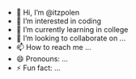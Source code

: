 - 👋 Hi, I’m @itzpolen
- 👀 I’m interested in coding
- 🌱 I’m currently learning in college
- 💞️ I’m looking to collaborate on ...
- 📫 How to reach me ...
- 😄 Pronouns: ...
- ⚡ Fun fact: ...

<!---
itzpolen/itzpolen is a ✨ special ✨ repository because its `README.md` (this file) appears on your GitHub profile.
You can click the Preview link to take a look at your changes.
--->
